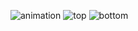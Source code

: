 ![animation](J58C.github.io/Caps32Project/rotating.gif)
![top](J58C.github.io/Caps32Project/top.png)
![bottom](J58C.github.io/Caps32Project/bottom.png)